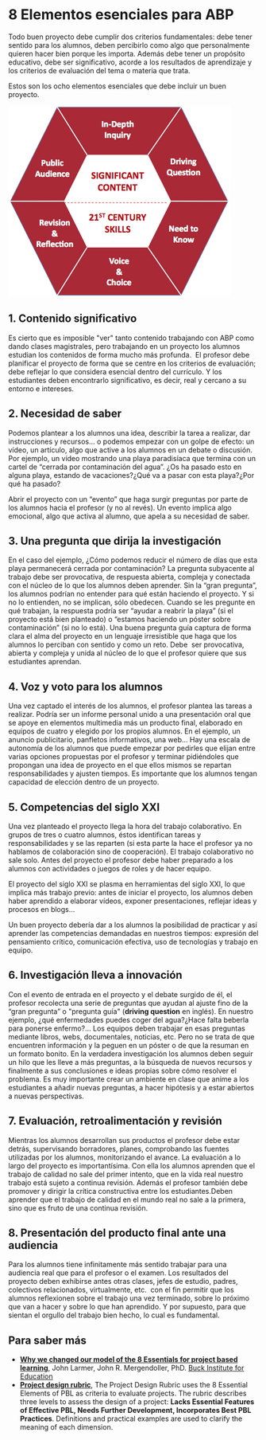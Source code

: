 
# 8 Elementos esenciales para ABP

Todo buen proyecto debe cumplir dos criterios fundamentales: debe tener sentido para los alumnos, deben percibirlo como algo que personalmente quieren hacer bien porque les importa. Además debe tener un propósito educativo, debe ser significativo, acorde a los resultados de aprendizaje y los criterios de evaluación del tema o materia que trata. 

Estos son los ocho elementos esenciales que debe incluir un buen proyecto.

![](img/infografia-8-essentials.jpg)



## 1. Contenido significativo

Es cierto que es imposible "ver" tanto contenido trabajando con ABP como dando clases magistrales, pero trabajando en un proyecto los alumnos estudian los contenidos de forma mucho más profunda.  El profesor debe planificar el proyecto de forma que se centre en los criterios de evaluación; debe reflejar lo que considera esencial dentro del currículo. Y los estudiantes deben encontrarlo significativo, es decir, real y cercano a su entorno e intereses.

## 2. Necesidad de saber

Podemos plantear a los alumnos una idea, describir la tarea a realizar, dar instrucciones y recursos… o podemos empezar con un golpe de efecto: un vídeo, un artículo, algo que active a los alumnos en un debate o discusión. Por ejemplo, un vídeo mostrando una playa paradisíaca que termina con un cartel de “cerrada por contaminación del agua”. ¿Os ha pasado esto en alguna playa, estando de vacaciones?¿Qué va a pasar con esta playa?¿Por qué ha pasado?

Abrir el proyecto con un “evento” que haga surgir preguntas por parte de los alumnos hacia el profesor (y no al revés). Un evento implica algo emocional, algo que activa al alumno, que apela a su necesidad de saber.

## 3. Una pregunta que dirija la investigación

En el caso del ejemplo, ¿Cómo podemos reducir el número de días que esta playa permanecerá cerrada por contaminación? La pregunta subyacente al trabajo debe ser provocativa, de respuesta abierta, compleja y conectada con el núcleo de lo que los alumnos deben aprender. Sin la “gran pregunta”, los alumnos podrían no entender para qué están haciendo el proyecto. Y si no lo entienden, no se implican, sólo obedecen. Cuando se les pregunte en qué trabajan, la respuesta podría ser “ayudar a reabrir la playa” (si el proyecto está bien planteado) o “estamos haciendo un póster sobre contaminación” (si no lo está). Una buena pregunta guía captura de forma clara el alma del proyecto en un lenguaje irresistible que haga que los alumnos lo perciban con sentido y como un reto. Debe  ser provocativa, abierta y compleja y unida al núcleo de lo que el profesor quiere que sus estudiantes aprendan. 

## 4. Voz y voto para los alumnos

Una vez captado el interés de los alumnos, el profesor plantea las tareas a realizar. Podría ser un informe personal unido a una presentación oral que se apoye en elementos multimedia más un producto final, elaborado en equipos de cuatro y elegido por los propios alumnos. En el ejemplo, un anuncio publicitario, panfletos informativos, una web... Hay una escala de autonomía de los alumnos que puede empezar por pedirles que elijan entre varias opciones propuestas por el profesor y terminar pidiéndoles que propongan una idea de proyecto en el que ellos mismos se repartan responsabilidades y ajusten tiempos. Es importante que los alumnos tengan capacidad de elección dentro de un proyecto.

## 5. Competencias del siglo XXI

Una vez planteado el proyecto llega la hora del trabajo colaborativo. En grupos de tres o cuatro alumnos, éstos identifican tareas y responsabilidades y se las reparten (si esta parte la hace el profesor ya no hablamos de colaboración sino de cooperación). El trabajo colaborativo no sale solo. Antes del proyecto el profesor debe haber preparado a los alumnos con actividades o juegos de roles y de hacer equipo.

El proyecto del siglo XXI se plasma en herramientas del siglo XXI, lo que implica más trabajo previo: antes de iniciar el proyecto, los alumnos deben haber aprendido a elaborar vídeos, exponer presentaciones, reflejar ideas y procesos en blogs…

Un buen proyecto debería dar a los alumnos la posibilidad de practicar y así aprender las competencias demandadas en nuestros tiempos: expresión del pensamiento crítico, comunicación efectiva, uso de tecnologías y trabajo en equipo.

## 6. Investigación lleva a innovación

Con el evento de entrada en el proyecto y el debate surgido de él, el profesor recolecta una serie de preguntas que ayudan al ajuste fino de la “gran pregunta” o "pregunta guía" (**driving question** en inglés). En nuestro ejemplo, ¿qué enfermedades puedes coger del agua?¿Hace falta beberla para ponerse enfermo?… Los equipos deben trabajar en esas preguntas mediante libros, webs, documentales, noticias, etc. Pero no se trata de que encuentren información y la peguen en un póster o de que la resuman en un formato bonito. En la verdadera investigación los alumnos deben seguir un hilo que les lleve a más preguntas, a la búsqueda de nuevos recursos y finalmente a sus conclusiones e ideas propias sobre cómo resolver el problema. Es muy importante crear un ambiente en clase que anime a los estudiantes a añadir nuevas preguntas, a hacer hipótesis y a estar abiertos a nuevas perspectivas.

## 7. Evaluación, retroalimentación y revisión

Mientras los alumnos desarrollan sus productos el profesor debe estar detrás, supervisando borradores, planes, comprobando las fuentes utilizadas por los alumnos, monitorizando el avance. La evaluación a lo largo del proyecto es importantísima. Con ella los alumnos aprenden que el trabajo de calidad no sale del primer intento, que en la vida real nuestro trabajo está sujeto a continua revisión. Además el profesor también debe promover y dirigir la crítica constructiva entre los estudiantes.Deben aprender que el trabajo de calidad en el mundo real no sale a la primera, sino que es fruto de una continua revisión.

## 8. Presentación del producto final ante una audiencia

Para los alumnos tiene infinitamente más sentido trabajar para una audiencia real que para el profesor o el examen. Los resultados del proyecto deben exhibirse antes otras clases, jefes de estudio, padres, colectivos relacionados, virtualmente, etc.  con el fin permitir que los alumnos reflexionen sobre el trabajo una vez terminado, sobre lo próximo que van a hacer y sobre lo que han aprendido. Y por supuesto, para que sientan el orgullo del trabajo bien hecho, lo cual es fundamental.

## Para saber más

- [**Why we changed our model of the 8 Essentials for project based learning**](http://bie.org/object/document/why_we_changed_our_model_of_the_8_essential_elements_of_pbl), John Larmer, John R. Mergendoller, PhD. [Buck Institute for Education](http://bie.org/)
- **[Project design rubric](http://bie.org/object/document/project_design_rubric)**, The Project Design Rubric uses the 8 Essential Elements of PBL as criteria to evaluate projects. The rubric describes three levels to assess the design of a project: **Lacks Essential Features of Effective PBL, Needs Further Development, Incorporates Best PBL Practices**. Definitions and practical examples are used to clarify the meaning of each dimension.


